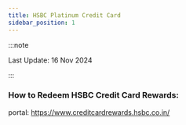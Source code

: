 ```yaml
---
title: HSBC Platinum Credit Card
sidebar_position: 1
---
```

:::note

Last Update: 16 Nov 2024

:::


### How to Redeem HSBC Credit Card Rewards:
portal: https://www.creditcardrewards.hsbc.co.in/
